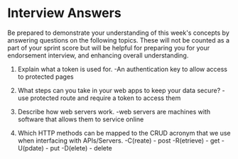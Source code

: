 # Interview Answers

Be prepared to demonstrate your understanding of this week's concepts by answering questions on the following topics. These will not be counted as a part of your sprint score but will be helpful for preparing you for your endorsement interview, and enhancing overall understanding.

1. Explain what a token is used for.
   -An authentication key to allow access to protected pages

2. What steps can you take in your web apps to keep your data secure?
   -use protected route and require a token to access them

3. Describe how web servers work.
   -web servers are machines with software that allows them to service online

4. Which HTTP methods can be mapped to the CRUD acronym that we use when interfacing with APIs/Servers.
   -C(reate) - post
   -R(etrieve) - get
   -U(pdate) - put
   -D(elete) - delete
